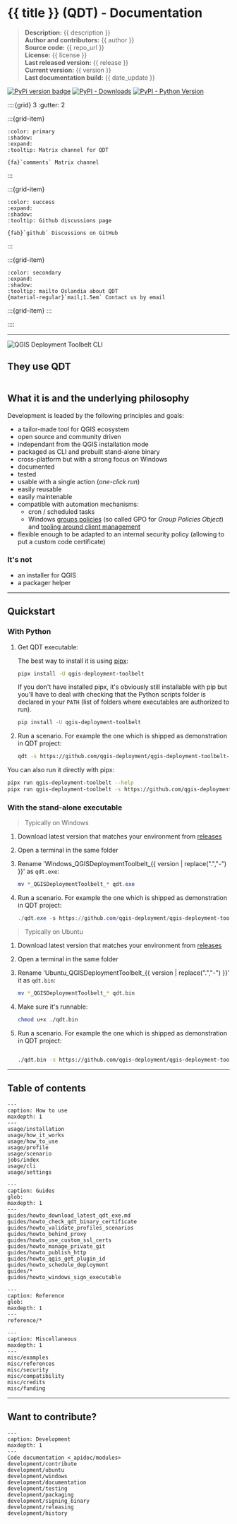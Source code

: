 # {{ title }} (QDT) - Documentation

> **Description:** {{ description }}  
> **Author and contributors:** {{ author }}  
> **Source code:** {{ repo_url }}  
> **License:** {{ license }}  
> **Last released version:** {{ release }}  
> **Current version:** {{ version }}  
> **Last documentation build:** {{ date_update }}

[![PyPi version badge](https://badgen.net/pypi/v/qgis-deployment-toolbelt)](https://pypi.org/project/qgis-deployment-toolbelt/)
[![PyPI - Downloads](https://img.shields.io/pypi/dm/qgis-deployment-toolbelt)](https://pypi.org/project/qgis-deployment-toolbelt/)
[![PyPI - Python Version](https://img.shields.io/pypi/pyversions/qgis-deployment-toolbelt)](https://pypi.org/project/qgis-deployment-toolbelt/)

<!-- markdownlint-disable MD034 -->

::::{grid} 3
:gutter: 2

:::{grid-item}

```{button-link} https://matrix.to/#/#qdt:matrix.org/
:color: primary
:shadow:
:expand:
:tooltip: Matrix channel for QDT

{fa}`comments` Matrix channel
```

:::

:::{grid-item}

```{button-link} https://github.com/qgis-deployment/qgis-deployment-toolbelt-cli/discussions/categories/q-a
:color: success
:expand:
:shadow:
:tooltip: Github discussions page

{fab}`github` Discussions on GitHub
```

:::

:::{grid-item}

```{button-link} mailto:qgis+qdt@oslandia.com
:color: secondary
:expand:
:shadow:
:tooltip: mailto Oslandia about QDT
{material-regular}`mail;1.5em` Contact us by email
```

:::{grid-item}
:::

::::
<!-- markdownlint-enable MD034 -->

----

![QGIS Deployment Toolbelt CLI](./static/qgis-deployment-toolbelt_cli_help.png)

## They use QDT

```{include} misc/_references_carousel.md
```

## What it is and the underlying philosophy

Development is leaded by the following principles and goals:

- a tailor-made tool for QGIS ecosystem
- open source and community driven
- independant from the QGIS installation mode
- packaged as CLI and prebuilt stand-alone binary
- cross-platform but with a strong focus on Windows
- documented
- tested
- usable with a single action (*one-click run*)
- easily reusable
- easily maintenable
- compatible with automation mechanisms:
    - cron / scheduled tasks
    - Windows [groups policies](https://en.wikipedia.org/wiki/Group_Policy) (so called GPO for *Group Policies Object*) and [tooling around client management](https://learn.microsoft.com/en-us/windows/client-management/)
- flexible enough to be adapted to an internal security policy (allowing to put a custom code certificate)

### It's not

- an installer for QGIS
- a packager helper

----

## Quickstart

### With Python

1. Get QDT executable:

    The best way to install it is using [pipx](https://pipx.pypa.io/stable/):

    ```sh
    pipx install -U qgis-deployment-toolbelt
    ```

    If you don't have installed pipx, it's obviously still installable with pip but you'll have to deal with checking that the Python scripts folder is declared in your `PATH` (list of folders where executables are authorized to run).

    ```sh
    pip install -U qgis-deployment-toolbelt
    ```

1. Run a scenario. For example the one which is shipped as demonstration in QDT project:

    ```sh
    qdt -s https://github.com/qgis-deployment/qgis-deployment-toolbelt-cli/raw/main/examples/scenarios/demo-scenario.qdt.yml
    ```

You can also run it directly with pipx:

```sh
pipx run qgis-deployment-toolbelt --help
pipx run qgis-deployment-toolbelt -s https://github.com/qgis-deployment/qgis-deployment-toolbelt-cli/raw/main/examples/scenarios/demo-scenario.qdt.yml
```

### With the stand-alone executable

> Typically on Windows

1. Download latest version that matches your environment from [releases](https://github.com/qgis-deployment/qgis-deployment-toolbelt-cli/releases/latest)
1. Open a terminal in the same folder
1. Rename 'Windows_QGISDeploymentToolbelt_{{ version | replace(".","-")  }}' as `qdt.exe`:

    ```powershell
    mv *_QGISDeploymentToolbelt_* qdt.exe
    ```

1. Run a scenario. For example the one which is shipped as demonstration in QDT project:

    ```powershell
    ./qdt.exe -s https://github.com/qgis-deployment/qgis-deployment-toolbelt-cli/raw/main/examples/scenarios/demo-scenario.qdt.yml
    ```

> Typically on Ubuntu

1. Download latest version that matches your environment from [releases](https://github.com/qgis-deployment/qgis-deployment-toolbelt-cli/releases/latest)
1. Open a terminal in the same folder
1. Rename 'Ubuntu_QGISDeploymentToolbelt_{{ version | replace(".","-")  }}' it as `qdt.bin`:

    ```sh
    mv *_QGISDeploymentToolbelt_* qdt.bin
    ```

1. Make sure it's runnable:

    ```sh
    chmod u+x ./qdt.bin
    ```

1. Run a scenario. For example the one which is shipped as demonstration in QDT project:

    ```sh

    ./qdt.bin -s https://github.com/qgis-deployment/qgis-deployment-toolbelt-cli/raw/main/examples/scenarios/demo-scenario.qdt.yml
    ```

----

## Table of contents

```{toctree}
---
caption: How to use
maxdepth: 1
---
usage/installation
usage/how_it_works
usage/how_to_use
usage/profile
usage/scenario
jobs/index
usage/cli
usage/settings
```

```{toctree}
---
caption: Guides
glob:
maxdepth: 1
---
guides/howto_download_latest_qdt_exe.md
guides/howto_check_qdt_binary_certificate
guides/howto_validate_profiles_scenarios
guides/howto_behind_proxy
guides/howto_use_custom_ssl_certs
guides/howto_manage_private_git
guides/howto_publish_http
guides/howto_qgis_get_plugin_id
guides/howto_schedule_deployment
guides/*
guides/howto_windows_sign_executable
```

```{toctree}
---
caption: Reference
glob:
maxdepth: 1
---
reference/*
```

```{toctree}
---
caption: Miscellaneous
maxdepth: 1
---
misc/examples
misc/references
misc/security
misc/compatibility
misc/credits
misc/funding
```

----

## Want to contribute?

```{toctree}
---
caption: Development
maxdepth: 1
---
Code documentation <_apidoc/modules>
development/contribute
development/ubuntu
development/windows
development/documentation
development/testing
development/packaging
development/signing_binary
development/releasing
development/history
```
